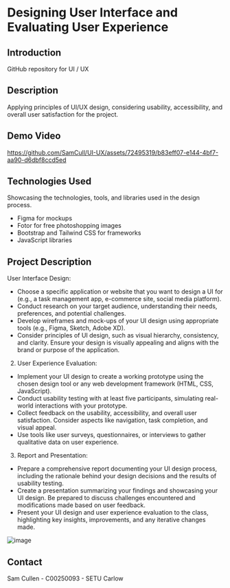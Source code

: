 # Designing User Interface and Evaluating User Experience

## Introduction
GitHub repository for UI / UX 

## Description
Applying principles of UI/UX design, considering usability, accessibility, and overall user satisfaction for the project.

## Demo Video


https://github.com/SamCull/UI-UX/assets/72495319/b83eff07-e144-4bf7-aa90-d6dbf8ccd5ed



## Technologies Used
Showcasing the technologies, tools, and libraries used in the design process.
- Figma for mockups
- Fotor for free photoshopping images
- Bootstrap and Tailwind CSS for frameworks
- JavaScript libraries

## Project Description
User Interface Design:
- Choose a specific application or website that you want to design a UI for (e.g., a task management app, e-commerce site, social media platform).
- Conduct research on your target audience, understanding their needs, preferences, and potential challenges.
- Develop wireframes and mock-ups of your UI design using appropriate tools (e.g., Figma, Sketch, Adobe XD).
- Consider principles of UI design, such as visual hierarchy, consistency, and clarity. Ensure your design is visually appealing and aligns with the brand or purpose of the application.

2. User Experience Evaluation:
- Implement your UI design to create a working prototype using the chosen design tool or any web development framework (HTML, CSS, JavaScript).
- Conduct usability testing with at least five participants, simulating real-world interactions with your prototype.
- Collect feedback on the usability, accessibility, and overall user satisfaction. Consider aspects like navigation, task completion, and visual appeal.
- Use tools like user surveys, questionnaires, or interviews to gather qualitative data on user experience.


3. Report and Presentation:
- Prepare a comprehensive report documenting your UI design process, including the rationale behind your design decisions and the results of usability testing.
- Create a presentation summarizing your findings and showcasing your UI design. Be prepared to discuss challenges encountered and modifications made based on user feedback.
- Present your UI design and user experience evaluation to the class, highlighting key insights, improvements, and any iterative changes made.

![image](https://github.com/SamCull/UI-UX/assets/72495319/74051f95-9dcb-4794-99b5-90206b0254e5)

## Contact
Sam Cullen - C00250093 - SETU Carlow

